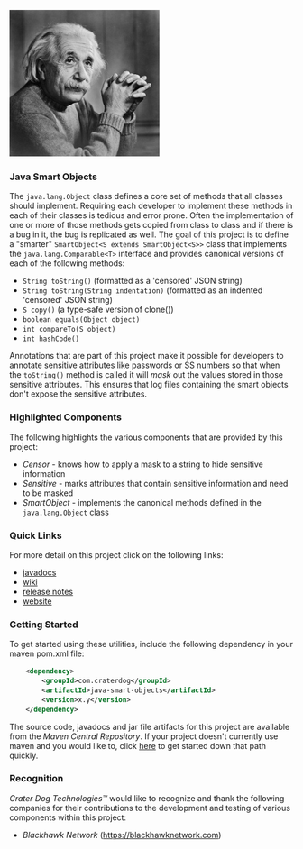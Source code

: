 ![Java Smart Objects](https://github.com/craterdog/java-smart-objects/blob/master/docs/images/einstein.jpg)

### Java Smart Objects
The `java.lang.Object` class defines a core set of methods that all classes should implement.
Requiring each developer to implement these methods in each of their classes is tedious and
error prone.  Often the implementation of one or more of those methods gets copied from class
to class and if there is a bug in it, the bug is replicated as well. The goal of this project
is to define a "smarter" `SmartObject<S extends SmartObject<S>>` class that implements the
`java.lang.Comparable<T>` interface and provides canonical versions of each of the following
methods:

 * `String toString()` (formatted as a 'censored' JSON string)
 * `String toString(String indentation)` (formatted as an indented 'censored' JSON string)
 * `S copy()` (a type-safe version of clone())
 * `boolean equals(Object object)`
 * `int compareTo(S object)`
 * `int hashCode()`

Annotations that are part of this project make it possible for developers to annotate
sensitive attributes like passwords or SS numbers so that when the `toString()` method
is called it will _mask_ out the values stored in those sensitive attributes. This ensures
that log files containing the smart objects don't expose the sensitive attributes.

### Highlighted Components
The following highlights the various components that are provided by this project:

 * *Censor* - knows how to apply a mask to a string to hide sensitive information
 * *Sensitive* - marks attributes that contain sensitive information and need to be masked
 * *SmartObject* - implements the canonical methods defined in the `java.lang.Object` class

### Quick Links
For more detail on this project click on the following links:

 * [javadocs](https://craterdog.github.io/java-smart-objects/latest/index.html)
 * [wiki](https://github.com/craterdog/java-smart-objects/wiki)
 * [release notes](https://github.com/craterdog/java-smart-objects/wiki/releases)
 * [website](https://craterdog.com)

### Getting Started
To get started using these utilities, include the following dependency in your maven pom.xml file:

```xml
    <dependency>
        <groupId>com.craterdog</groupId>
        <artifactId>java-smart-objects</artifactId>
        <version>x.y</version>
    </dependency>
```

The source code, javadocs and jar file artifacts for this project are available from the
*Maven Central Repository*. If your project doesn't currently use maven and you would like to,
click [here](https://github.com/craterdog/maven-parent-poms) to get started down that path quickly.

### Recognition
*Crater Dog Technologies™* would like to recognize and thank the following
companies for their contributions to the development and testing of various
components within this project:

 * *Blackhawk Network* (https://blackhawknetwork.com)
